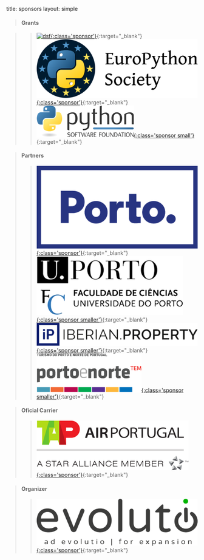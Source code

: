 title: sponsors
layout: simple

>#### Grants

> > [![dsf](/static/images/sponsors/dsf.png){:class='sponsor'}](https://www.djangoproject.com/){:target="_blank"} [![eps](/static/images/sponsors/eps.png){:class='sponsor'}](https://www.europython-society.org/){:target="_blank"} [![psf](/static/images/sponsors/psf.png){:class='sponsor small'}](https://www.python.org/psf/){:target="_blank"}

<span class="d-none"></span>

> #### Partners
>
> > [![cmp](/static/images/sponsors/cmp.png){:class='sponsor'}](https://www.porto.pt/en){:target="_blank"} [![iberian property](/static/images/sponsors/fcup.png){:class='sponsor smaller'}](https://evolutio.pt/){:target="_blank"} [![iberian property](/static/images/sponsors/ip.svg){:class='sponsor smaller'}](https://evolutio.pt/){:target="_blank"} [![iberian property](/static/images/sponsors/portoenorte.png){:class='sponsor smaller'}](https://evolutio.pt/){:target="_blank"}

<span class="d-none"></span>

> #### Oficial Carrier
>
> > [![cmp](/static/images/sponsors/tap.svg){:class='sponsor'}](https://www.porto.pt/en){:target="_blank"} 

<span class="d-none"></span>

> #### Organizer
>
> > [![evolutio](/static/images/sponsors/evolutio.png){:class='sponsor'}](https://evolutio.pt/){:target="_blank"}
